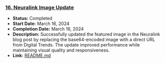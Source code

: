 ### [16. Neuralink Image Update](/work_efforts/16_neuralink_image_update/README.md)
- **Status:** Completed
- **Start Date:** March 16, 2024
- **Completion Date:** March 16, 2024
- **Description:** Successfully updated the featured image in the Neuralink blog post by replacing the base64-encoded image with a direct URL from Digital Trends. The update improved performance while maintaining visual quality and responsiveness.
- **Link:** [README.md](16_neuralink_image_update/README.md)